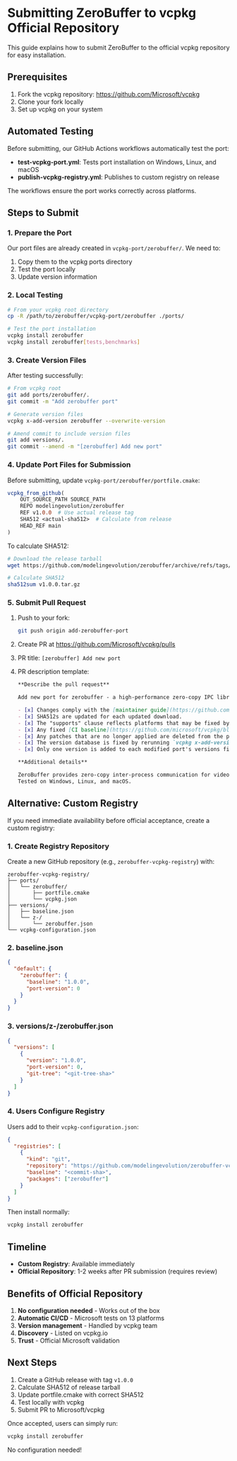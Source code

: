 # Submitting ZeroBuffer to vcpkg Official Repository

This guide explains how to submit ZeroBuffer to the official vcpkg repository for easy installation.

## Prerequisites

1. Fork the vcpkg repository: https://github.com/Microsoft/vcpkg
2. Clone your fork locally
3. Set up vcpkg on your system

## Automated Testing

Before submitting, our GitHub Actions workflows automatically test the port:

- **test-vcpkg-port.yml**: Tests port installation on Windows, Linux, and macOS
- **publish-vcpkg-registry.yml**: Publishes to custom registry on release

The workflows ensure the port works correctly across platforms.

## Steps to Submit

### 1. Prepare the Port

Our port files are already created in `vcpkg-port/zerobuffer/`. We need to:

1. Copy them to the vcpkg ports directory
2. Test the port locally
3. Update version information

### 2. Local Testing

```bash
# From your vcpkg root directory
cp -R /path/to/zerobuffer/vcpkg-port/zerobuffer ./ports/

# Test the port installation
vcpkg install zerobuffer
vcpkg install zerobuffer[tests,benchmarks]
```

### 3. Create Version Files

After testing successfully:

```bash
# From vcpkg root
git add ports/zerobuffer/.
git commit -m "Add zerobuffer port"

# Generate version files
vcpkg x-add-version zerobuffer --overwrite-version

# Amend commit to include version files
git add versions/.
git commit --amend -m "[zerobuffer] Add new port"
```

### 4. Update Port Files for Submission

Before submitting, update `vcpkg-port/zerobuffer/portfile.cmake`:

```cmake
vcpkg_from_github(
    OUT_SOURCE_PATH SOURCE_PATH
    REPO modelingevolution/zerobuffer
    REF v1.0.0  # Use actual release tag
    SHA512 <actual-sha512>  # Calculate from release
    HEAD_REF main
)
```

To calculate SHA512:
```bash
# Download the release tarball
wget https://github.com/modelingevolution/zerobuffer/archive/refs/tags/v1.0.0.tar.gz

# Calculate SHA512
sha512sum v1.0.0.tar.gz
```

### 5. Submit Pull Request

1. Push to your fork:
   ```bash
   git push origin add-zerobuffer-port
   ```

2. Create PR at https://github.com/Microsoft/vcpkg/pulls

3. PR title: `[zerobuffer] Add new port`

4. PR description template:
   ```markdown
   **Describe the pull request**
   
   Add new port for zerobuffer - a high-performance zero-copy IPC library.
   
   - [x] Changes comply with the [maintainer guide](https://github.com/microsoft/vcpkg-docs/blob/main/vcpkg/contributing/maintainer-guide.md).
   - [x] SHA512s are updated for each updated download.
   - [x] The "supports" clause reflects platforms that may be fixed by this new version.
   - [x] Any fixed [CI baseline](https://github.com/microsoft/vcpkg/blob/master/scripts/ci.baseline.txt) entries are removed from that file.
   - [x] Any patches that are no longer applied are deleted from the port's directory.
   - [x] The version database is fixed by rerunning `vcpkg x-add-version --all` and committing the result.
   - [x] Only one version is added to each modified port's versions file.
   
   **Additional details**
   
   ZeroBuffer provides zero-copy inter-process communication for video streaming applications.
   Tested on Windows, Linux, and macOS.
   ```

## Alternative: Custom Registry

If you need immediate availability before official acceptance, create a custom registry:

### 1. Create Registry Repository

Create a new GitHub repository (e.g., `zerobuffer-vcpkg-registry`) with:

```
zerobuffer-vcpkg-registry/
├── ports/
│   └── zerobuffer/
│       ├── portfile.cmake
│       └── vcpkg.json
├── versions/
│   ├── baseline.json
│   └── z-/
│       └── zerobuffer.json
└── vcpkg-configuration.json
```

### 2. baseline.json

```json
{
  "default": {
    "zerobuffer": {
      "baseline": "1.0.0",
      "port-version": 0
    }
  }
}
```

### 3. versions/z-/zerobuffer.json

```json
{
  "versions": [
    {
      "version": "1.0.0",
      "port-version": 0,
      "git-tree": "<git-tree-sha>"
    }
  ]
}
```

### 4. Users Configure Registry

Users add to their `vcpkg-configuration.json`:

```json
{
  "registries": [
    {
      "kind": "git",
      "repository": "https://github.com/modelingevolution/zerobuffer-vcpkg-registry",
      "baseline": "<commit-sha>",
      "packages": ["zerobuffer"]
    }
  ]
}
```

Then install normally:
```bash
vcpkg install zerobuffer
```

## Timeline

- **Custom Registry**: Available immediately
- **Official Repository**: 1-2 weeks after PR submission (requires review)

## Benefits of Official Repository

1. **No configuration needed** - Works out of the box
2. **Automatic CI/CD** - Microsoft tests on 13 platforms
3. **Version management** - Handled by vcpkg team
4. **Discovery** - Listed on vcpkg.io
5. **Trust** - Official Microsoft validation

## Next Steps

1. Create a GitHub release with tag `v1.0.0`
2. Calculate SHA512 of release tarball
3. Update portfile.cmake with correct SHA512
4. Test locally with vcpkg
5. Submit PR to Microsoft/vcpkg

Once accepted, users can simply run:
```bash
vcpkg install zerobuffer
```

No configuration needed!